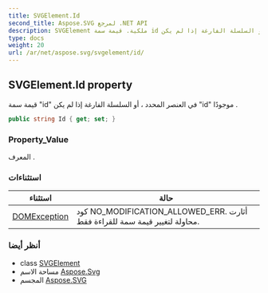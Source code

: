 ```yaml
---
title: SVGElement.Id
second_title: Aspose.SVG لمرجع .NET API
description: SVGElement ملكية. قيمة سمة id في العنصر المحدد  أو السلسلة الفارغة إذا لم يكن id موجودًا .
type: docs
weight: 20
url: /ar/net/aspose.svg/svgelement/id/
---
```

## SVGElement.Id property

قيمة سمة "id" في العنصر المحدد ، أو السلسلة الفارغة إذا لم يكن "id" موجودًا .

```csharp
public string Id { get; set; }
```

### Property_Value

المعرف .

### استثناءات

| استثناء | حالة |
| --- | --- |
| [DOMException](../../../aspose.svg.dom/domexception/) | كود NO_MODIFICATION_ALLOWED_ERR. أثارت محاولة لتغيير قيمة سمة للقراءة فقط. |

### أنظر أيضا

* class [SVGElement](../)
* مساحة الاسم [Aspose.Svg](../../svgelement/)
* المجسم [Aspose.SVG](../../../)


